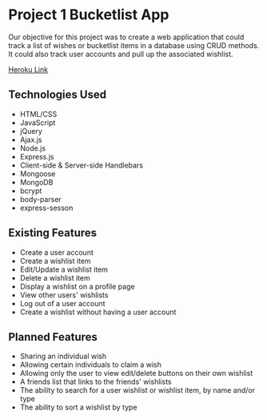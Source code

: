 # Project 1 Bucketlist App

Our objective for this project was to create a web application that could track a list of wishes or bucketlist items in a database using CRUD methods. It could also track user accounts and pull up the associated wishlist.

[Heroku Link]()


## Technologies Used

* HTML/CSS
* JavaScript
* jQuery
* Ajax.js
* Node.js
* Express.js
* Client-side & Server-side Handlebars
* Mongoose
* MongoDB
* bcrypt
* body-parser
* express-sesson


## Existing Features

* Create a user account
* Create a wishlist item
* Edit/Update a wishlist item
* Delete a wishlist item
* Display a wishlist on a profile page
* View other users' wishlists
* Log out of a user account
* Create a wishlist without having a user account


## Planned Features

* Sharing an individual wish
* Allowing certain individuals to claim a wish
* Allowing only the user to view edit/delete buttons on their own wishlist
* A friends list that links to the friends' wishlists
* The ability to search for a user wishlist or wishlist item, by name and/or type
* The ability to sort a wishlist by type




